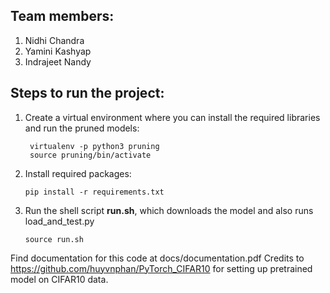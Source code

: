 ## Team members:
1. Nidhi Chandra
2. Yamini Kashyap
3. Indrajeet Nandy

## Steps to run the project:
1. Create a virtual environment where you can install the required libraries and run the pruned models:

        
        virtualenv -p python3 pruning
        source pruning/bin/activate
        

2. Install required packages:

      ```
      pip install -r requirements.txt
      ```
3. Run the shell script **run.sh**, which downloads the model and also runs load_and_test.py

      ```
      source run.sh
      ```

Find documentation for this code at docs/documentation.pdf
Credits to https://github.com/huyvnphan/PyTorch_CIFAR10 for setting up pretrained model on CIFAR10 data.
